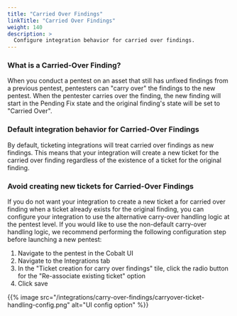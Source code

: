 ```yaml
---
title: "Carried Over Findings"
linkTitle: "Carried Over Findings"
weight: 140
description: >
  Configure integration behavior for carried over findings.
---
```


### What is a Carried-Over Finding?

When you conduct a pentest on an asset that still has unfixed findings from a previous pentest, pentesters can "carry over" the findings to the new pentest.
When the pentester carries over the finding, the new finding will start in the Pending Fix state and the original finding's state will be set to "Carried Over".

### Default integration behavior for Carried-Over Findings

By default, ticketing integrations will treat carried over findings as new findings. 
This means that your integration will create a new ticket for the carried over finding regardless of the existence of a ticket for the original finding.

### Avoid creating new tickets for Carried-Over Findings

If you do not want your integration to create a new ticket a for carried over finding when a ticket already exists for the original finding, 
you can configure your integration to use the alternative carry-over handling logic at the pentest level.
If you would like to use the non-default carry-over handling logic, we recommend performing the following configuration step before launching a new pentest:

1. Navigate to the pentest in the Cobalt UI
2. Navigate to the Integrations tab
3. In the "Ticket creation for carry over findings" tile, click the radio button for the "Re-associate existing ticket" option
4. Click save

{{% image src="/integrations/carry-over-findings/carryover-ticket-handling-config.png" alt="UI config option" %}}
